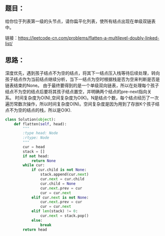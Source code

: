 ## 题目：
给你位于列表第一级的头节点，请你扁平化列表，使所有结点出现在单级双链表中。

链接：https://leetcode-cn.com/problems/flatten-a-multilevel-doubly-linked-list/

## 思路：
深度优先，遇到孩子结点不为空的结点，将其下一结点压入栈等待后续处理，转向孩子结点作为当前结点继续分析，当下一结点为空时根据栈是否为空来判断是否是链表结束的None。
由于最终要得到的是一个单级双向链表，所以在处理每个孩子结点不为空的结点后要将其孩子结点置空，并明确两个结点的pre-next指向关系。
时间复杂度为O(N),空间复杂度为O(K)。N是结点个数，每个结点经历了一次遍历常数次操作，所以时间复杂度O(N)。空间复杂度是因为用到了存放K个孩子结点不为空的结点的栈，所以是O(K).
```python
class Solution(object):
    def flatten(self, head):
        """
        :type head: Node
        :rtype: Node
        """
        cur = head
        stack = []
        if not head:
            return None
        while cur:
            if cur.child is not None:
                stack.append(cur.next)
                cur.next = cur.child
                cur.child = None
                cur.next.prev = cur
                cur = cur.next
            elif cur.next is not None:
                cur.next.prev = cur
                cur = cur.next
            elif len(stack) != 0:
                cur.next = stack.pop()                
            else:
                break        
        return head
```
